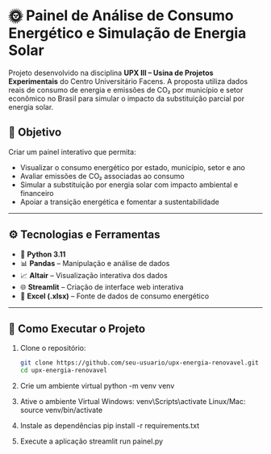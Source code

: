 # 🌞 Painel de Análise de Consumo Energético e Simulação de Energia Solar

Projeto desenvolvido na disciplina **UPX III – Usina de Projetos Experimentais** do Centro Universitário Facens. A proposta utiliza dados reais de consumo de energia e emissões de CO₂ por município e setor econômico no Brasil para simular o impacto da substituição parcial por energia solar.

## 📌 Objetivo

Criar um painel interativo que permita:
- Visualizar o consumo energético por estado, município, setor e ano
- Avaliar emissões de CO₂ associadas ao consumo
- Simular a substituição por energia solar com impacto ambiental e financeiro
- Apoiar a transição energética e fomentar a sustentabilidade

---

## ⚙️ Tecnologias e Ferramentas

- 🐍 **Python 3.11**
- 📊 **Pandas** – Manipulação e análise de dados
- 📈 **Altair** – Visualização interativa dos dados
- 🌐 **Streamlit** – Criação de interface web interativa
- 📑 **Excel (.xlsx)** – Fonte de dados de consumo energético

---

## 🚀 Como Executar o Projeto

1. Clone o repositório:
   ```bash
   git clone https://github.com/seu-usuario/upx-energia-renovavel.git
   cd upx-energia-renovavel

2. Crie um ambiente virtual
   python -m venv venv
   
3. Ative o ambiente Virtual
   Windows: venv\\Scripts\\activate
   Linux/Mac: source venv/bin/activate

4. Instale as dependências
   pip install -r requirements.txt

5. Execute a aplicação
   streamlit run painel.py
